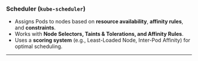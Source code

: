 
### **Scheduler (`kube-scheduler`)**
- Assigns Pods to nodes based on **resource availability**, **affinity rules**, and **constraints**.
- Works with **Node Selectors, Taints & Tolerations, and Affinity Rules**.
- Uses a **scoring system** (e.g., Least-Loaded Node, Inter-Pod Affinity) for optimal scheduling.

---
